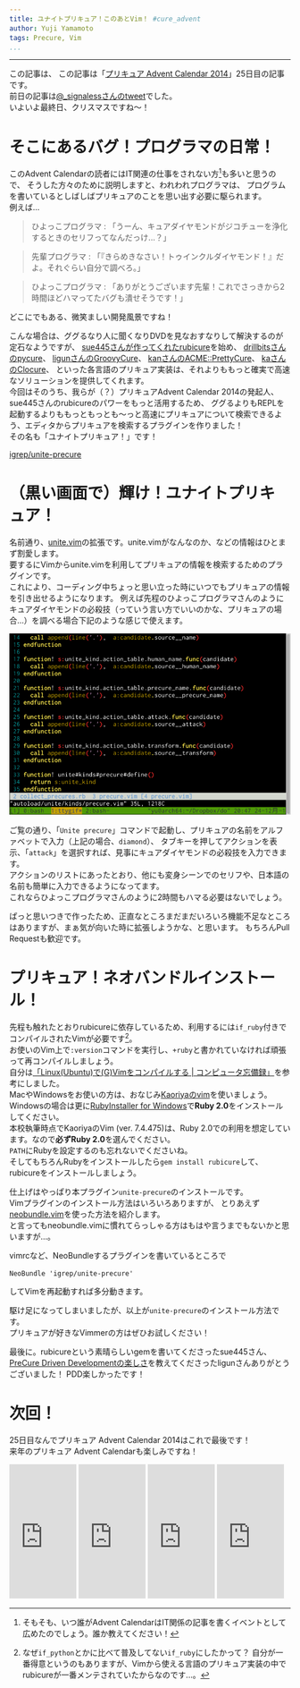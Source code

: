 ```yaml
---
title: ユナイトプリキュア！このあとVim！ #cure_advent
author: Yuji Yamamoto
tags: Precure, Vim
...
```

---

この記事は、
この記事は「[プリキュア Advent Calendar 2014](http://www.adventar.org/calendars/328)」25日目の記事です。 \
前日の記事は[@\_signalessさんのtweet](https://twitter.com/_signaless/status/547539130557534209)でした。 \
いよいよ最終日、クリスマスですね～！

# そこにあるバグ！プログラマの日常！

このAdvent Calendarの読者にはIT関連の仕事をされない方[^origin]も多いと思うので、
そうした方々のために説明しますと、われわれプログラマは、
プログラムを書いているとしばしばプリキュアのことを思い出す必要に駆られます。 \
例えば...

[^origin]: そもそも、いつ誰がAdvent CalendarはIT関係の記事を書くイベントとして広めたのでしょう。誰か教えてください！

> ひよっこプログラマ
> :    「うーん、キュアダイヤモンドがジコチューを浄化するときのセリフってなんだっけ...？」

> 先輩プログラマ
> :    「『きらめきなさい！トゥインクルダイヤモンド！』だよ。それぐらい自分で調べろ。」

> ひよっこプログラマ
> :    「ありがとうございます先輩！これでさっきから2時間ほどハマってたバグも潰せそうです！」

どこにでもある、微笑ましい開発風景ですね！

こんな場合は、ググるなり人に聞くなりDVDを見なおすなりして解決するのが定石なようですが、
[sue445さんが作ってくれたrubicure](https://github.com/sue445/rubicure)を始め、
[drillbitsさんのpycure](https://github.com/drillbits/pycure)、
[ligunさんのGroovyCure](http://blog.ligun.net/2014/12/cure_advent_2014_01/)、
[kanさんのACME::PrettyCure](http://perl-users.jp/articles/advent-calendar/2010/acme/6)、
[kaさんのClocure](https://gist.github.com/kaosf/67639b8a7d33cd0d14ff)、
といった各言語のプリキュア実装は、それよりももっと確実で高速なソリューションを提供してくれます。 \
今回はそのうち、我らが（？）プリキュアAdvent Calendar 2014の発起人、sue445さんのrubicureのパワーをもっと活用するため、
ググるよりもREPLを起動するよりももっともっとも〜っと高速にプリキュアについて検索できるよう、エディタからプリキュアを検索するプラグインを作りました！ \
その名も「ユナイトプリキュア！」です！

[igrep/unite-precure](https://github.com/igrep/unite-precure)

# （黒い画面で）輝け！ユナイトプリキュア！

名前通り、[unite.vim](https://github.com/Shougo/unite.vim)の拡張です。unite.vimがなんなのか、などの情報はひとまず割愛します。 \
要するにVimからunite.vimを利用してプリキュアの情報を検索するためのプラグインです。 \
これにより、コーディング中ちょっと思い立った時にいつでもプリキュアの情報を引き出せるようになります。
例えば先程のひよっこプログラマさんのようにキュアダイヤモンドの必殺技（っていう言い方でいいのかな、プリキュアの場合...）を調べる場合下記のような感じで使えます。

![](/imgs/2014-12-25-unite-precure-demo.gif)

ご覧の通り、「`Unite precure`」コマンドで起動し、プリキュアの名前をアルファベットで入力（上記の場合、`diamond`）、
タブキーを押してアクションを表示、「`attack`」を選択すれば、見事にキュアダイヤモンドの必殺技を入力できます。 \
アクションのリストにあったとおり、他にも変身シーンでのセリフや、日本語の名前も簡単に入力できるようになってます。 \
これならひよっこプログラマさんのように2時間もハマる必要はないでしょう。

ぱっと思いつきで作ったため、正直なところまだまだいろいろ機能不足なところはありますが、まぁ気が向いた時に拡張しようかな、と思います。
もちろんPull Requestも歓迎です。

# プリキュア！ネオバンドルインストール！

先程も触れたとおりrubicureに依存しているため、利用するには`if_ruby`付きでコンパイルされたVimが必要です[^ruby]。 \
お使いのVim上で`:version`コマンドを実行し、`+ruby`と書かれていなければ頑張って再コンパイルしましょう。 \
自分は[「Linux(Ubuntu)で(G)Vimをコンパイルする | コンピュータ忘備録」](http://c0lvlput3r.blogspot.jp/2013/07/building-gvim-on-ubuntu-linux.html)を参考にしました。 \
MacやWindowsをお使いの方は、おなじみ[Kaoriyaのvim](http://vim-jp.org/)を使いましょう。 \
Windowsの場合は更に[RubyInstaller for Windows](http://rubyinstaller.org/)で**Ruby 2.0**をインストールしてください。 \
本校執筆時点でKaoriyaのVim (ver. 7.4.475)は、Ruby 2.0での利用を想定しています。なので**必ずRuby 2.0**を選んでください。 \
`PATH`にRubyを設定するのも忘れないでくださいね。 \
そしてもちろんRubyをインストールしたら`gem install rubicure`して、rubicureをインストールしましょう。

[^ruby]: なぜ`if_python`とかに比べて普及してない`if_ruby`にしたかって？
自分が一番得意というのもありますが、Vimから使える言語のプリキュア実装の中でrubicureが一番メンテされていたからなのです...。

仕上げはやっぱり本プラグイン`unite-precure`のインストールです。 \
Vimプラグインのインストール方法はいろいろありますが、
とりあえず[neobundle.vim](https://github.com/Shougo/neobundle.vim)を使った方法を紹介します。 \
と言ってもneobundle.vimに慣れてらっしゃる方はもはや言うまでもないかと思いますが...。

vimrcなど、NeoBundleするプラグインを書いているところで

```
NeoBundle 'igrep/unite-precure'
```

してVimを再起動すれば多分動きます。

駆け足になってしまいましたが、以上が`unite-precure`のインストール方法です。 \
プリキュアが好きなVimmerの方はぜひお試しください！

最後に。rubicureという素晴らしいgemを書いてくださったsue445さん、
[PreCure Driven Developmentの楽しさ](http://blog.ligun.net/2014/12/cure_advent_2014_02/)を教えてくださったligunさんありがとうございました！
PDD楽しかったです！

# 次回！

25日目なんでプリキュア Advent Calendar 2014はこれで最後です！ \
来年のプリキュア Advent Calendarも楽しみですね！

<iframe src="https://rcm-fe.amazon-adsystem.com/e/cm?lt1=_blank&amp;bc1=000000&amp;IS2=1&amp;bg1=FFFFFF&amp;fc1=000000&amp;lc1=0000FF&amp;t=poe02-22&amp;o=9&amp;p=8&amp;l=as4&amp;m=amazon&amp;f=ifr&amp;ref=ss_til&amp;asins=B00O0G4NB2" style="width:120px;height:240px;" scrolling="no" marginwidth="0" marginheight="0" frameborder="0"></iframe>
<iframe src="https://rcm-fe.amazon-adsystem.com/e/cm?lt1=_blank&amp;bc1=000000&amp;IS2=1&amp;bg1=FFFFFF&amp;fc1=000000&amp;lc1=0000FF&amp;t=poe02-22&amp;o=9&amp;p=8&amp;l=as4&amp;m=amazon&amp;f=ifr&amp;ref=ss_til&amp;asins=4774166340" style="width:120px;height:240px;" scrolling="no" marginwidth="0" marginheight="0" frameborder="0"></iframe>
<iframe src="https://rcm-fe.amazon-adsystem.com/e/cm?lt1=_blank&amp;bc1=000000&amp;IS2=1&amp;bg1=FFFFFF&amp;fc1=000000&amp;lc1=0000FF&amp;t=poe02-22&amp;o=9&amp;p=8&amp;l=as4&amp;m=amazon&amp;f=ifr&amp;ref=ss_til&amp;asins=B00HWLJI3U" style="width:120px;height:240px;" scrolling="no" marginwidth="0" marginheight="0" frameborder="0"></iframe>
<iframe src="https://rcm-fe.amazon-adsystem.com/e/cm?lt1=_blank&amp;bc1=000000&amp;IS2=1&amp;bg1=FFFFFF&amp;fc1=000000&amp;lc1=0000FF&amp;t=poe02-22&amp;o=9&amp;p=8&amp;l=as4&amp;m=amazon&amp;f=ifr&amp;ref=ss_til&amp;asins=4774147958" style="width:120px;height:240px;" scrolling="no" marginwidth="0" marginheight="0" frameborder="0"></iframe>
